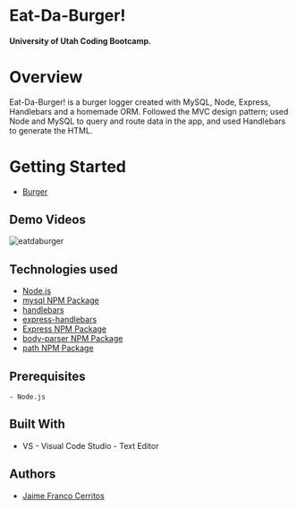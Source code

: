 # Eat-Da-Burger!

#### University of Utah Coding Bootcamp.  

# Overview
Eat-Da-Burger! is a burger logger created with MySQL, Node, Express, Handlebars and a homemade ORM. Followed the MVC design pattern; used Node and MySQL to query and route data in the app, and used Handlebars to generate the HTML.


# Getting Started
- [Burger](https://ancient-shelf-16842.herokuapp.com/burgers)


## Demo Videos
![eatdaburger](https://user-images.githubusercontent.com/32500591/39540787-f6f1e5f8-4e00-11e8-8234-9e3f92c78d48.gif)


## Technologies used
- [Node.js](https://nodejs.org/en/)
- [mysql NPM Package](https://www.npmjs.com/package/mysql)
- [handlebars](https://www.npmjs.com/package/handlebars)
- [express-handlebars](https://www.npmjs.com/package/express-handlebars)
- [Express NPM Package](https://www.npmjs.com/package/express)
- [body-parser NPM Package](https://www.npmjs.com/package/body-parser)
- [path NPM Package](https://www.npmjs.com/package/path)


## Prerequisites

```
- Node.js
```

## Built With
* VS - Visual Code Studio - Text Editor

## Authors
* [Jaime Franco Cerritos](https://www.linkedin.com/in/jfcslc801/)